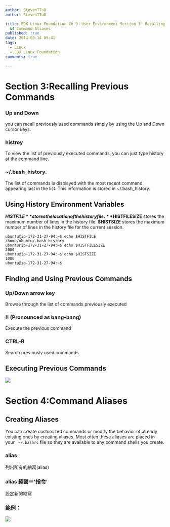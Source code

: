 ```yaml
---
author: StevenTTuD
author: StevenTTuD

title: EDX Linux Foundation Ch 9：User Environment Section 3  Recalling Previous Commands
  &4 Command Aliases
published: true
date: 2014-09-14 09:41
tags:
  - Linux
  - EDX Linux Foundation
comments: true

---
```

# Section 3:Recalling Previous Commands
### Up and Down
 you can recall previously used commands simply by using the Up and Down cursor keys.
### histroy
 To view the list of previously executed commands, you can just type history at the command line.
### ~/.bash_history.
The list of commands is displayed with the most recent command appearing last in the list. This information is stored in ~/.bash_history.

## Using History Environment Variables
**$HISTFILE** stores the location of the history file.
**$HISTFILESIZE** stores the maximum number of lines in the history file.
**$HISTSIZE** stores the maximum number of lines in the history file for the current session.
```
ubuntu@ip-172-31-27-94:~$ echo $HISTFILE
/home/ubuntu/.bash_history
ubuntu@ip-172-31-27-94:~$ echo $HISTFILESIZE
2000
ubuntu@ip-172-31-27-94:~$ echo $HISTSIZE
1000
ubuntu@ip-172-31-27-94:~$
```

## Finding and Using Previous Commands
### Up/Down arrow key
Browse through the list of commands previously executed
### !! (Pronounced as bang-bang)
Execute the previous command
### CTRL-R
Search previously used commands

## Executing Previous Commands
![](https://lh5.googleusercontent.com/-2D4GK51OD00/VB6ZUJyvS2I/AAAAAAAADAM/DpVtbXnDTBA/w1753-h628-no/Screen%2BShot%2B2014-09-21%2Bat%2B17.22.50.png)

# Section 4:Command Aliases
## Creating Aliases
You can create customized commands or modify the behavior of already existing ones by creating aliases. Most often these aliases are placed in your ``` ~/.bashrc```  file so they are available to any command shells you create.
### alias
列出所有的縮寫(alias)
### alias 縮寫＝'指令'
設定新的縮寫
### 範例：
![](https://lh3.googleusercontent.com/-QFhJn8bGUes/VB6cgWaY8bI/AAAAAAAADAY/5yPSqpMnpxA/w1695-h1185-no/Screen%2BShot%2B2014-09-21%2Bat%2B17.36.55.png)